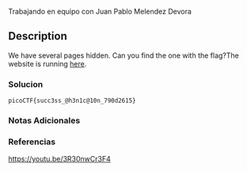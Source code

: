 Trabajando en equipo con Juan Pablo Melendez Devora
## Description

We have several pages hidden. Can you find the one with the flag?The website is running [here](http://saturn.picoctf.net:64941/).
### Solucion

```
picoCTF{succ3ss_@h3n1c@10n_790d2615}
```
### Notas Adicionales

### Referencias
https://youtu.be/3R30nwCr3F4